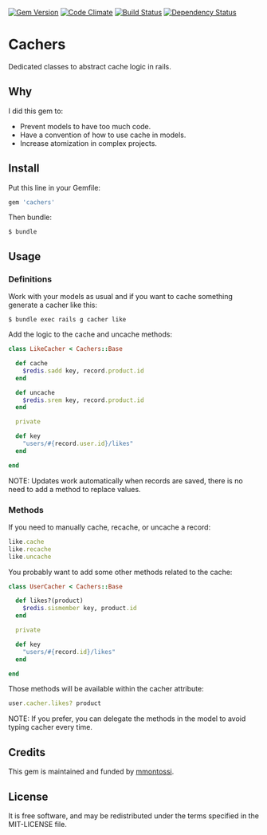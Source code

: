[![Gem Version](https://badge.fury.io/rb/cachers.svg)](http://badge.fury.io/rb/cachers)
[![Code Climate](https://codeclimate.com/github/mmontossi/cachers/badges/gpa.svg)](https://codeclimate.com/github/mmontossi/cachers)
[![Build Status](https://travis-ci.org/mmontossi/cachers.svg)](https://travis-ci.org/mmontossi/cachers)
[![Dependency Status](https://gemnasium.com/mmontossi/cachers.svg)](https://gemnasium.com/mmontossi/cachers)

# Cachers

Dedicated classes to abstract cache logic in rails.

## Why

I did this gem to:

- Prevent models to have too much code.
- Have a convention of how to use cache in models.
- Increase atomization in complex projects.

## Install

Put this line in your Gemfile:
```ruby
gem 'cachers'
```

Then bundle:
```
$ bundle
```

## Usage

### Definitions

Work with your models as usual and if you want to cache something generate a cacher like this:
```
$ bundle exec rails g cacher like
```

Add the logic to the cache and uncache methods:
```ruby
class LikeCacher < Cachers::Base

  def cache
    $redis.sadd key, record.product.id
  end

  def uncache
    $redis.srem key, record.product.id
  end

  private

  def key
    "users/#{record.user.id}/likes"
  end

end
```

NOTE: Updates work automatically when records are saved, there is no need to add a method to replace values.

### Methods

If you need to manually cache, recache, or uncache a record:
```ruby
like.cache
like.recache
like.uncache
```

You probably want to add some other methods related to the cache:
```ruby
class UserCacher < Cachers::Base

  def likes?(product)
    $redis.sismember key, product.id
  end

  private

  def key
    "users/#{record.id}/likes"
  end

end
```

Those methods will be available within the cacher attribute:
```ruby
user.cacher.likes? product
```

NOTE: If you prefer, you can delegate the methods in the model to avoid typing cacher every time.

## Credits

This gem is maintained and funded by [mmontossi](https://github.com/mmontossi).

## License

It is free software, and may be redistributed under the terms specified in the MIT-LICENSE file.
